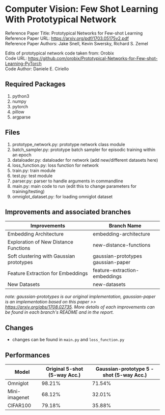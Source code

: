 # Computer Vision: Few Shot Learning With Prototypical Network

Reference Paper Title: Prototypical Networks for Few-shot Learning  
Reference Paper URL: https://arxiv.org/pdf/1703.05175v2.pdf  
Reference Paper Authors: Jake Snell, Kevin Swersky, Richard S. Zemel  

Edits of prototypical network code taken from: Orobix  
Code URL: https://github.com/orobix/Prototypical-Networks-for-Few-shot-Learning-PyTorch  
Code Author: Daniele E. Ciriello  

## Required Packages

1) python3
2) numpy
3) pytorch
4) pillow
5) argparse

## Files

1) prototype_network.py: prototype network class module
2) batch_sampler.py: prototype batch sampler for episodic training within an epoch
3) dataloader.py: dataloader for network (add new/different datasets here)
4) loss_function.py: loss function for network
5) train.py: train module
6) test.py: test module
7) parser.py: parser to handle arguments in commandline
8) main.py: main code to run (edit this to change parameters for training/testing)
9) omniglot_dataset.py: for loading omniglot dataset

## Improvements and associated branches

| Improvements                             | Branch Name                             |
| ---------------------------------------- | --------------------------------------- |
| Embedding Architecture                   | embedding-architecture                  |
| Exploration of New Distance Functions    | new-distance-functions                  |
| Soft clustering with Gaussian prototypes | gaussian-prototypes<br />gaussian-paper |
| Feature Extraction for Embeddings        | feature-extraction-embeddings           |
| New Datasets                             | new-datasets                            |

*note: gaussian-prototypes is our original implementation, gaussian-paper is an implementation based on this paper >> https://arxiv.org/abs/1708.02735. More details of each improvements can be found in each branch's README and in the report.*

## Changes

* changes can be found in `main.py` and `loss_function.py`

## Performances

| Model | Original 5-shot (5-way Acc.) | Gaussian-prototype 5 -shot (5-way Acc.) | 
| --- | --- | --- |
| Omniglot | 98.21% | 71.54% |
| Mini-imagenet | 68.12% | 32.01% |
| CIFAR100 | 79.18% | 35.88% |
